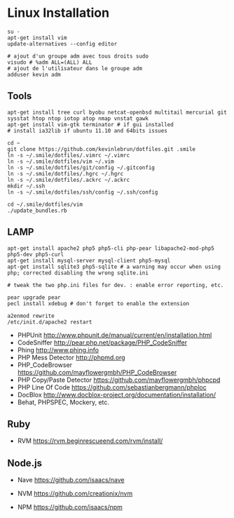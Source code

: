 # Linux Installation

    su -
    apt-get install vim
    update-alternatives --config editor

    # ajout d'un groupe adm avec tous droits sudo
    visudo # %adm ALL=(ALL) ALL
    # ajout de l'utilisateur dans le groupe adm
    adduser kevin adm

## Tools

    apt-get install tree curl byobu netcat-openbsd multitail mercurial git sysstat htop ntop iotop atop nmap vnstat gawk
    apt-get install vim-gtk terminator # if gui installed
    # install ia32lib if ubuntu 11.10 and 64bits issues

    cd ~
    git clone https://github.com/kevinlebrun/dotfiles.git .smile
    ln -s ~/.smile/dotfiles/.vimrc ~/.vimrc
    ln -s ~/.smile/dotfiles/vim ~/.vim
    ln -s ~/.smile/dotfiles/git/config ~/.gitconfig
    ln -s ~/.smile/dotfiles/.hgrc ~/.hgrc
    ln -s ~/.smile/dotfiles/.ackrc ~/.ackrc
    mkdir ~/.ssh
    ln -s ~/.smile/dotfiles/ssh/config ~/.ssh/config

    cd ~/.smile/dotfiles/vim
    ./update_bundles.rb

## LAMP

    apt-get install apache2 php5 php5-cli php-pear libapache2-mod-php5 php5-dev php5-curl
    apt-get install mysql-server mysql-client php5-mysql
    apt-get install sqlite3 php5-sqlite # a warning may occur when using php; corrected disabling the wrong sqlite.ini

    # tweak the two php.ini files for dev. : enable error reporting, etc.

    pear upgrade pear
    pecl install xdebug # don't forget to enable the extension

    a2enmod rewrite
    /etc/init.d/apache2 restart

- PHPUnit http://www.phpunit.de/manual/current/en/installation.html
- CodeSniffer http://pear.php.net/package/PHP_CodeSniffer 
- Phing http://www.phing.info
- PHP Mess Detector http://phpmd.org
- PHP_CodeBrowser https://github.com/mayflowergmbh/PHP_CodeBrowser
- PHP Copy/Paste Detector https://github.com/mayflowergmbh/phpcpd
- PHP Line Of Code https://github.com/sebastianbergmann/phploc
- DocBlox http://www.docblox-project.org/documentation/installation/
- Behat, PHPSPEC, Mockery, etc.

## Ruby

- RVM https://rvm.beginrescueend.com/rvm/install/

## Node.js

- Nave https://github.com/isaacs/nave
- NVM https://github.com/creationix/nvm

- NPM https://github.com/isaacs/npm

